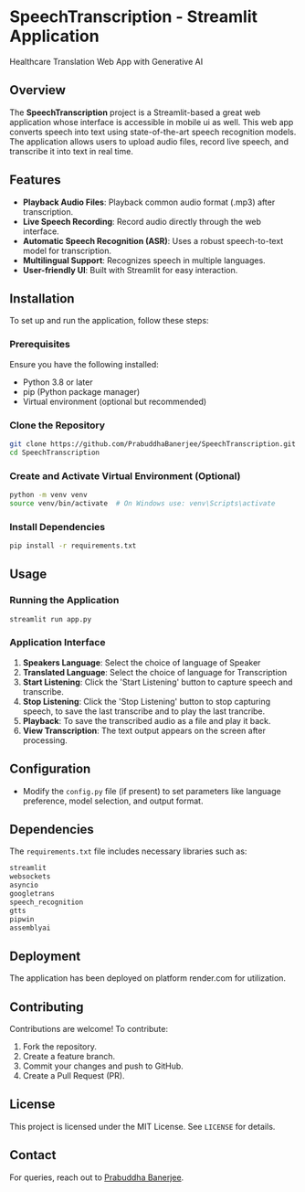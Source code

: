 # SpeechTranscription - Streamlit Application
Healthcare Translation Web App with Generative AI

## Overview
The **SpeechTranscription** project is a Streamlit-based a great web application whose interface is accessible in mobile ui as well. This web app converts speech into text using state-of-the-art speech recognition models. The application allows users to upload audio files, record live speech, and transcribe it into text in real time.

## Features
- **Playback Audio Files**: Playback common audio format (.mp3) after transcription.
- **Live Speech Recording**: Record audio directly through the web interface.
- **Automatic Speech Recognition (ASR)**: Uses a robust speech-to-text model for transcription.
- **Multilingual Support**: Recognizes speech in multiple languages.
- **User-friendly UI**: Built with Streamlit for easy interaction.

## Installation
To set up and run the application, follow these steps:

### Prerequisites
Ensure you have the following installed:
- Python 3.8 or later
- pip (Python package manager)
- Virtual environment (optional but recommended)

### Clone the Repository
```bash
git clone https://github.com/PrabuddhaBanerjee/SpeechTranscription.git
cd SpeechTranscription
```

### Create and Activate Virtual Environment (Optional)
```bash
python -m venv venv
source venv/bin/activate  # On Windows use: venv\Scripts\activate
```

### Install Dependencies
```bash
pip install -r requirements.txt
```

## Usage
### Running the Application
```bash
streamlit run app.py
```

### Application Interface
1. **Speakers Language**: Select the choice of language of Speaker
2. **Translated Language**: Select the choice of language for Transcription
3. **Start Listening**: Click the 'Start Listening' button to capture speech and transcribe.
4. **Stop Listening**: Click the 'Stop Listening' button to stop capturing speech, to save the last transcribe and to play the last trancribe.
5. **Playback**: To save the transcribed audio as a file and play it back.
6. **View Transcription**: The text output appears on the screen after processing.

## Configuration
- Modify the `config.py` file (if present) to set parameters like language preference, model selection, and output format.

## Dependencies
The `requirements.txt` file includes necessary libraries such as:
```txt
streamlit
websockets
asyncio
googletrans
speech_recognition
gtts
pipwin
assemblyai
```

## Deployment
The application has been deployed on platform render.com for utilization.

## Contributing
Contributions are welcome! To contribute:
1. Fork the repository.
2. Create a feature branch.
3. Commit your changes and push to GitHub.
4. Create a Pull Request (PR).

## License
This project is licensed under the MIT License. See `LICENSE` for details.

## Contact
For queries, reach out to [Prabuddha Banerjee](https://github.com/PrabuddhaBanerjee).


